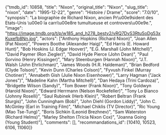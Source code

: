 {"tmdb_id": 10858, "title": "Nixon", "original_title": "Nixon", "slug_title": "nixon", "date": "1995-12-22", "genre": "Histoire / Drame", "score": "7.0/10", "synopsis": "La biographie de Richard Nixon, ancien Pr\u00e9sident des Etats-Unis \u00e0 la carri\u00e8re tumultueuse et controvers\u00e9e.", "image": "https://image.tmdb.org/t/p/w185_and_h278_bestv2/vRQ7DvS3RtuSoDg53xKuxefb8Nn.jpg", "actors": ["Anthony Hopkins (Richard Nixon)", "Joan Allen (Pat Nixon)", "Powers Boothe (Alexander Haig)", "Ed Harris (E. Howard Hunt)", "Bob Hoskins (J. Edgar Hoover)", "E.G. Marshall (John Mitchell)", "David Paymer (Ron Ziegler)", "David Hyde Pierce (John Dean)", "Paul Sorvino (Henry Kissinger)", "Mary Steenburgen (Hannah Nixon)", "J.T. Walsh (John Ehrlichman)", "James Woods (H.R. Haldeman)", "Brian Bedford (Clyde Tolson)", "Kevin Dunn (Charles Colson)", "Fyvush Finkel (Murray Chotiner)", "Annabeth Gish (Julie Nixon Eisenhower)", "Larry Hagman (\"Jack Jones\")", "Madeline Kahn (Martha Mitchell)", "Dan Hedaya (Trini Cardoza)", "Bridgette Wilson (Sandy)", "Tom Bower (Frank Nixon)", "Tony Goldwyn (Harold Nixon)", "Edward Herrmann (Nelson Rockefeller)", "Tony Lo Bianco (Johnny Roselli)", "Saul Rubinek (Herb Klein)", "Robert Beltran (Frank Sturgis)", "John Cunningham (Bob)", "John Diehl (Gordon Liddy)", "John C. McGinley (Earl in Training Film)", "Michael Chiklis (TV Director)", "Ric Young (Mao Tse-Tung)", "Boris Sichkin (Leonid Brezhnev)", "Sam Waterston (Richard Helms)", "Marley Shelton (Tricia Nixon Cox)", "Joanna Going (Young Student)"], "comments": [], "recommandations_id": [10410, 10523, 6106, 11060]}